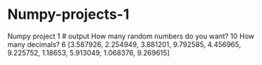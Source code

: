 # Numpy-projects-1
Numpy project 1   # output How many random numbers do you want? 10  How many decimals? 6  [3.587926, 2.254949, 3.881201, 9.792585, 4.456965, 9.225752, 1.18653, 5.913049, 1.068376, 9.269615]
